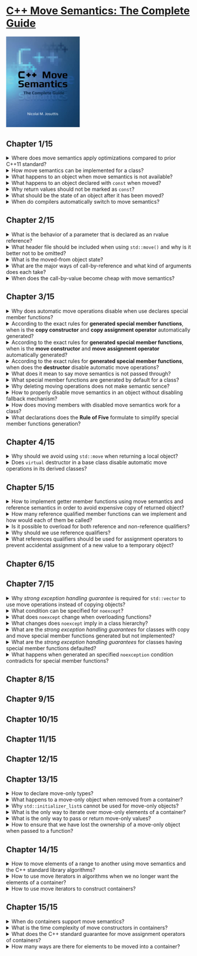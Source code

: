 # [C++ Move Semantics: The Complete Guide](https://www.amazon.com/Move-Semantics-Complete-Guide-First/dp/3967309002/ref=d_pd_sbs_sccl_2_1/135-3266014-6825219?pd_rd_w=N5nO9&content-id=amzn1.sym.3676f086-9496-4fd7-8490-77cf7f43f846&pf_rd_p=3676f086-9496-4fd7-8490-77cf7f43f846&pf_rd_r=H0GGED0Y9YFS2H3EYNDM&pd_rd_wg=rcVK4&pd_rd_r=a7164440-01e1-49bb-834a-e59ca725a1e1&pd_rd_i=3967309002&psc=1)
<img alt="9783967309003" src="../covers/9783967309003.jpg" width="200"/>

## Chapter 1/15

<details>
<summary>Where does move semantics apply optimizations compared to prior C++11 standard?</summary>

> ```cpp
> #include <vector>
> #include <string>
>
> std::vector<std::string> f()
> {
>     std::vector<std::string> cells;       // default constructed vector without allocations
>     cells.reserve(3);         // allocate 3 elements of std::string
>     std::string s{"data"};    // default constructed std::string
>     cells.push_back(s);       // 1st vector element copy constructed
>     cells.push_back(s+s);     // default construction of temporary object
>                               // and move construction of 2nd vector element
>     cells.push_back(std::move(s));    // move constructed 3rd vector element
>                                       // empty out s object
>     return cells;     // optimize out vector as return value
> }
>
> int main()
> {
>     std::vector<std::string> v;
>     v = f(); // move assigned constructed vector by return value
> }
> ``````

> Origin: 1

> References:
> - [std::move](https://en.cppreference.com/w/cpp/utility/move)
---
</details>

<details>
<summary>How move semantics can be implemented for a class?</summary>

> ```cpp
> #include <utility>
>
> class bag
> {
> private:
>     unsigned int _count;
>     int* _storage;
>
> public:
>     bag(int const& number): _count{0}, _storage{nullptr}
>     {
>         _count++;
>         _storage = new int{number};
>     }
>
>     virtual ~bag()
>     {
>         if (_count)
>             delete _storage;
>     }
>
>     bag(bag const& other): _count{other._count}
>     {
>         _storage = new int{*other._storage};
>     }
>
>     bag(bag&& other): _count{other._count}, _storage{other._storage}
>     {
>         other._count = 0;
>         other._storage = nullptr;
>     }
> };
>
> int main()
> {
>     bag a{1};
>     bag b{std::move(a)};
> }
> ``````

> Origin: 1

> References:
> - [Move constructors](https://en.cppreference.com/w/cpp/language/move_constructor "cpp/language/move_constructor")
> - [Move assignment operator](https://en.cppreference.com/w/cpp/language/move_assignment "cpp/language/move_assignment")
---
</details>

<details>
<summary>What happens to an object when move semantics is not available?</summary>

> The rule is that for a temporary object or an object marked with `std::move()`, if available,
> a function declaring parameters as an rvalue reference is preferred.
> However, if no such function exists, the usual copy semantics is used as a fallback.

> Origin: 1

> References:
---
</details>

<details>
<summary>What happens to an object declared with <code>const</code> when moved?</summary>

> The objects declared with const cannot be moved because any optimizing implementation requires that the passed argument can be modified.
>
> ```cpp
> std::vector<std::string> coll;
> const std::string s{"data"};
>
> coll.push_back(std::move(s));   // OK, calls push_back(const std::string &)
> ``````

> Origin: 1.4

> References:
---
</details>

<details>
<summary>Why return values should not be marked as <code>const</code>?</summary>

> Declaring the return value as a whole to be `const` disables move semantics and it also disables **return value optimization**.  
> `const` should be used to declare parts of return type instead, such as the object a returned reference or poionter refers to.  
>
> ```cpp
> const std::string getValues(); // BAD: disables move semantics for return value
> const std::string& getRef();   // OK
> const std::string* getPtr();   // OK
> ``````

> Origin: 1.4

> References:
---
</details>

<details>
<summary>What should be the state of an object after it has been moved?</summary>

> The implementer has to ensure that the passed argument is in a valid state after the call.

> Origin: 1

> References:
---
</details>

<details>
<summary>When do compilers automatically switch to move semantics?</summary>

> - When the value of a temporary object is passed that will automatically be destroyed after the statement.
> - When a non-`const` object marked with `std::move()`.

> Origin: 1

> References:
---
</details>

## Chapter 2/15

<details>
<summary>What is the behavior of a parameter that is declared as an rvalue reference?</summary>

> According to the semantics of rvalue references, the caller claims that it is *no longer interested in the value*.
> Therefore, you can modify the object the parameter refers to.  
> However, the caller might still be interested in using the object. Therefore, any modification should keep the referenced object in a valid state.
>
> ```cpp
> void foo(std::string&& rv);
> std::string s{"data"};
>
> foo(s);     // ERROR
> foo(std::move(s));      // OK
> foo(returnStringByValue());     // OK
> ``````

> Origin: 2.1.2

> References:
---
</details>

<details>
<summary>What header file should be included when using <code>std::move()</code> and why is it better not to be omitted?</summary>

> `std::move()` is defined a a function in C++ standard library `<utility>`.  
> No standard header is required t include `utility` header file.
> Therefore, when using `std::move()`, you should explicitly include `<utility>` to make your program portable.

> Origin: 2.2.1

> References:
---
</details>

<details>
<summary>What is the moved-from object state?</summary>

> Moved-from objects are still valid objects for which at least the destructor will be called.
> However, they should also be valid in the sense that they have a consisten state and all operations work as expected.
> The only thing you do not know is their value.
>
> ```cpp
> std::string s{"data"};
>
> foo(std::move(s));
>
> std::cout << s << '\n'; // OK (don't know which value is written)
> std::cout << s.size() << '\n';  // OK (writes current number of characters)
> std::cout << s[0] << '\n';  // ERROR (potentially undefined behavior)
> std::cout << s.front() << '\n'; // ERROR (potentially undefined behavior)
> s = "new value";  // OK
> ``````

> Origin: 2.3

> References:
---
</details>

<details>
<summary>What are the major ways of call-by-reference and what kind of arguments does each take?</summary>

> **`const` lvalue reference**
>
> The function has only read access to the passed argument.
>
> ```cpp
> void foo(const std::string& arg);
> ``````
>
> You can pass everything to a function declared that way if the type fits:
>
> - A modifiable named object
> - A `const` named object
> - A temporary object that does not have a name
> - An object marked with `std::move()`
>
> **non-`const` lvalue reference**
>
> The function has write access to the passed argument.
> You can no longer pass everything to a function declared that way even if the type fits.  
>
> ```cpp
> void foo(std::string& arg);
> ``````
>
> You can pass:
>
> - A modifiable object
>
> **non-`const` rvalue reference**
>
> ```cpp
> void foo(std::string&& arg);
> ``````
>
> The function has write access to the passed argument.
> However, you have restrictions on what you can pass:
>
> - A temporary object that does not have a name
> - A non-`const` object marked with `std::move()`
>
> The semantic meaning is that we give `foo()` write access to the passed argument to steal the value.
>
> **`const` rvalue reference**
>
> ```cpp
> void foo(const std::string&& arg);
> ``````
>
> This also means that you have read access to the passed argument.  
> You can only pass:
>
> - A temporary object that does not have name
> - A `const` or non-`const` object marked with `std::move()`
>
> However, there is no useful semantic meaning of this case.

> Origin: 2.4

> References:
---
</details>

<details>
<summary>When does the call-by-value become cheap with move semantics?</summary>

> With move semantics call-by-value can become cheap if a temporary object is passed or the passed argument is marked with `std::move()`.  
> Retuurning a local object by value can be optimized away. However, if it is not optimized away, the call is guaranteed to be cheap now.
>
> ```cpp
> void fooByVal(std::string str);
> void fooByRRef(std::string&& str);;
>
> std::string s1{"data"}, s2{"data"};
>
> fooByVal(std::move(s1));    // s1 is moved
> fooByRRef(std::move(s2));   // s2 might be moved
> ``````
>
> The function taking the string by value will use move semantics because a new string is created with the value of passed argument.  
> The function taking the string by rvalue reference might use move semantics.
> Passing the argument does not create a new string.
> Wether the value of the passed argument is stolen/modified depends on the implementation of the function.
>
> Move semantics does not guarantee that any optimization happens at all or what the effect of any optimization is.
> All we know is that the passed object is subsequently in a valid but unspecified state.

> Origin: 2

> References:
---
</details>

## Chapter 3/15

<details>
<summary>Why does automatic move operations disable when use declares special member functions?</summary>

> If classes have changed the usual behavior of copying or assignment, they probably also have to do some things different when optimizing these operations.  
> Any form of an explicit declaration of a copy constructor, copy assignment operator, or destructor disables move semantics, even if declarations are marked with `=default`.

> Origin: 3.1.1

> References:
---
</details>

<details>
<summary>According to the exact rules for <b>generated special member functions</b>, when is the <b>copy constructor</b> and <b>copy assignment operator</b> automatically generated?</summary>

> The copy constructor is automatically generated when all of the following conditions are met:
> * No <b>move constructor</b> is user-declared
> * No <b>move assignment operator</b> is user-declared

> Origin: 3.3.8

> References:
> - [Copy Constructors](https://en.cppreference.com/w/cpp/language/copy_constructor)
---
</details>

<details>
<summary>According to the exact rules for <b>generated special member functions</b>, when is the <b>move constructor</b> and <b>move assignment operator</b> automatically generated?</summary>

> The move constructor is automatically generated when all of the following conditions are met:
> * No <b>copy constructor</b> is user-declared
> * No <b>copy assignment operator</b> is user-declared
> * No <b>move assignment operator</b> is user-declared
> * No <b>destructor</b> is user-declared

> Origin: 3.3.8

> References:
> - [Move Constructor](https://en.cppreference.com/w/cpp/language/move_constructor)
---
</details>

<details>
<summary>According to the exact rules for <b>generated special member functions</b>, when does the <b>destructor</b> disable automatic move operations?</summary>

> Declaring destructors in anyway disables the automatic generation of move operations.

> Origin: 3.3.8

> References:
> [Destructor](https://en.cppreference.com/w/cpp/language/destructor)
---
</details>

<details>
<summary>What does it mean to say move semantics is not passed through?</summary>

> Move constructor is called when the caller no longer needs the value.
> Inside the move constructor, we hdecide where an how long we need it.
> In particular, we might need the value multiple times and not lose it with its first use.
>
> ```cpp
> void insertTwice(std::vector<std::string>& coll, std::string&& str)
> {
>     coll.push_back(str);    // copy str into coll
>     coll.push_back(std::move(str));     // move str into coll
> }
> ``````
>
> The important lesson to learn here is that a parameter being declared as an rvalue reference restricts what we can pass to this function but behaves just like any other non-`const` object of this type.

> Origin: 3.2.2

> References:
---
</details>

<details>
<summary>What special member functions are generated by default for a class?</summary>

> By default, both copying and moving special member functions are generated for class.
>
> ```cpp
> class Person
> {
>     ...
> public:
>     ...
>     // NO copy constructor/assignment declared
>     // NO move constructor/assignment declared
>     // NO destructor declared
> };
> ``````

> Origin: 3.3.2

> References:
---
</details>

<details>
<summary>Why deleting moving operations does not make semantic sence?</summary>

> if you declare the move constructor as deleted, you cannot move (you have disabled this operation; any fallback is not used) and cannot copy (because a declared move constructor disables copy operations).
>
> ```cpp
> class Person
> {
> public:
>     ...
>     // NO copy constructor declared
>
>     // move constructor/assignment declared as deleted:
>     Person(Person&&) = delete;
>     Person& operator=(Person&&) = delete;
>     ...
> };
>
> Person p{"Tina", "Fox"};
> coll.push_back(p); // ERROR: copying disabled
> coll.push_back(std::move(p)); // ERROR: moving disabled
> ``````
> You get the same effect by declaring copying special member functions as deleted and that is probably less confusing for other programmers.
>
> Deleting the move operations and enabling the copy operations really makes no sense:
> ```cpp
> class Person
> {
> public:
>     ...
>     // copy constructor explicitly declared:
>     Person(const Person& p) = default;
>     Person& operator=(const Person&) = default;
>
>     // move constructor/assignment declared as deleted:
>     Person(Person&&) = delete;
>     Person& operator=(Person&&) = delete;
>     ...
> };
>
> Person p{"Tina", "Fox"};
> coll.push_back(p); // OK: copying enabled
> coll.push_back(std::move(p)); // ERROR: moving disabled
> ``````
>
> In this case, `=delete` disables the fallback mechanism.

> Origin: 3.3.5

> References:
---
</details>

<details>
<summary>How to properly disable move semantics in an object without disabling fallback mechanism?</summary>

> Declaring the special move member functions as deleted is usually not the right way to do it because it disables the fallback mechanism.  
> The right way to disable move semantics while providing copy semantics is to declare one of the other special member functions (copy constructor, assignment operator, or destructor).
> I recommend that you default the copy constructor and the assignment operator (declaring one of them would be enough but might cause unnecessary confusion):
>
> ```cpp
> class Customer
> {
>     ...
> public:
>     ...
>     Customer(const Customer&) = default;    // disable move semantics
>     Customer& operator=(const Customer&) = default;     // disable move semantics
> };
> ``````

> Origin: 3.3.6

> References:
---
</details>

<details>
<summary>How does moving members with disabled move semantics work for a class?</summary>

> If move semantics is unavailable or has been deleted for a type, this has no influence on the generation of move semantics for classes that have members of this type.
>
> ```cpp
> class Customer
> {
>     ...
> public:
>     ...
>     Customer(const Customer&) = default;
>     // copying calls enabled
>     Customer& operator=(const Customer&) = default; // copying calls enabled
>     Customer(Customer&&) = delete;
>     // moving calls disabled
>     Customer& operator=(Customer&&) = delete;
>     // moving calls disabled
> };
>
> class Invoice
> {
>     std::string id;
>     Customer cust;
> public:
>     ... // no special member functions
> };
>
> Invoice i;
> Invoice i1{std::move(i)}; // OK, moves id, copies cust
> ``````

> Origin: 3.3.7

> References:
---
</details>

<details>
<summary>What declarations does the <b>Rule of Five</b> formulate to simplify special member functions generation?</summary>

> The guideline is to either declare all five (copy constructor, move constructor, copy assignment operator, move assignment operator, and destructor) or none of them.
> Declaration means either to implement, set as default, or set as deleted.

> Origin: 3.4

> References:
> - [The Rule of Three/Five/Zero](https://en.cppreference.com/w/cpp/language/rule_of_three)
---
</details>

## Chapter 4/15

<details>
<summary>Why should we avoid using <code>std::move</code> when returning a local object?</summary>

> Returning a local object by value automatically uses move semantics if supported.
> On the other hand, `std::move` is just a `static_cast` to an rvalue reference,
> therefore disables **return value optimization**, which usually allows the returned
> object to be used as a return value instead.
>
> ```cpp
> std::string foo()
> {
>     std::string s;
>     return std::move(s); // BAD, returns std::string&&
> }
> ``````

> Origin: 4.2

> References:
> - [std::move](https://en.cppreference.com/w/cpp/utility/move)
---
</details>

<details>
<summary>Does <code>virtual</code> destructor in a base class disable automatic move operations in its derived classes?</summary>

> Usually, in polymorphic derived classes there is no need to declare special member functions, especially virtual destructor.
>
> ```cpp
> class Base
> {
> public:
>     virtual void do_something() const = 0;
>     virtual ~Base() = default;
> };
>
> class Derived: public Base
> {
> public:
>     virtual void do_something() const override;
>     virtual ~Derived() = default; // BAD, redundant, disables move
> };
> ``````

> Origin: 4.4.2

> References:
> - [Destructors](https://en.cppreference.com/w/cpp/language/destructor)
---
</details>

## Chapter 5/15

<details>
<summary>How to implement getter member functions using move semantics and reference semantics in order to avoid expensive copy of returned object?</summary>

> A getter returning by value is safe but each time we call it we might make a copy:
>
> ```cpp
> class Recipients
> {
> private:
>     std::vector<std::string> _names;
> public:
>     std::vector<std::string> names() const {
>         return _names;
>     }
> };
> ``````
>
> A getter returning by reference is fast but unsafe because the caller has to ensure
> that the object the returned reference refers to lives long enough.
>
> ```cpp
> class Recipients
> {
> private:
>     std::vector<std::string> _names;
> public:
>     std::vector<std::string> const& names() const {
>         return _names;
>     }
> };
> ``````
>
> This will fail when object is an rvalue reference:
>
> ```cpp
> for (std::string name: returnRecipients().names()) // undefined behavior
> {
>     if (name == "manager")
>         ...
> };
> ``````
>
> Using move semantics we can return by reference if it is safe to do so, and return
> by value if we might run into lifetime issues:
>
> ```cpp
> class Recipients
> {
> private:
>     std::vector<std::string> _names;
> public:
>     std::vector<std::string> names() && { // where we no longer need the value
>         return std::move(_names); // we steal and return by value
>     }
>     std::vector<std::string> const& names() const& { // in all other cases
>         return _names; // we give access to the member
>     }
> };
> ``````
>
> We overload the getter with different reference qualifiers in the same way as
> when overloading a function for `&&` and `const&` parameters.
>
> The version with the `&&` qualifier is used when we have an object where we
> no longer need the value, an object that is about to die or that we have marked
> with `std::move()`.
>
> The version with `const&` qualifier is used in all other cases. It is only the
> fallback if we cannot take the `&&` version. Thus this function is used if we have
> an object that is not about to die or marked with `std::move()`.
>
> We now have both good performance and safety.

> Origin: 5.1.3

> References:
> - [Non-static member functions](https://en.cppreference.com/w/cpp/language/member_functions)
---
</details>

<details>
<summary>How many reference qualified member functions can we implement and how would each of them be called?</summary>

> Since C++98 we can overload member functions for implementing a const and non-const version.
>
> ```cpp
> class C
> {
> public:
>     void foo();
>     void foo() const;
> };
> ``````
>
> Now with move semantics we have new ways to overload functions with qualifiers because
> we have different reference qualifiers.
> ```cpp
> class C
> {
> public:
>     void foo() const&;
>     void foo() &&;
>     void foo() &;
>     void foo() const&&;
> };
>
> int main()
> {
>     C x;
>     x.foo();                // foo() &
>     C{}.foo();              // foo() &&
>     std::move(x).foo();     // foo() &&
>
>     const C cx;
>     cx.foo();               // foo() const&
>     std::move(cx).foo();    // foo() const&&
> }
> ``````
>
> Usually, we have only two or three of these overloads, such as using `&&` and `const&`
> (and `&`) for getters.

> Origin: 5.2

> References:
> - [Non-static member functions](https://en.cppreference.com/w/cpp/language/member_functions)
---
</details>

<details>
<summary>Is it possible to overload for both reference and non-reference qualifiers?</summary>

> Overloading for both reference and value qualifiers is not allowed.
>
> ```cpp
> class C
> {
> public:
>     void foo() &&;
>     void foo() const; // ERROR
> };
> ``````

> Origin: 5.2

> References:
> - [Non-static member functions](https://en.cppreference.com/w/cpp/language/member_functions)
---
</details>

<details>
<summary>Why should we use reference qualifiers?</summary>

> Reference qualifiers allow us to implement functions differently when they are called
> for objects of a specific value category.
>
> Although we do have this feature, it is not used as much as it could be.
> In particular, we should use it to ensure that operations that modify objects are not
> called for temporary objects that are about to die.

> Origin: 5.3

> References:
> - [Non-static member functions](https://en.cppreference.com/w/cpp/language/member_functions)
---
</details>

<details>
<summary>What references qualifiers should be used for assignment operators to prevent accidental assignment of a new value to a temporary object?</summary>

> The assignment operators for strings are declared as follows:
>
> ```cpp
> namespace std {
>     template<typename charT, ...>
>     class basic_string {
>     public:
>         constexpr basic_string& operator=(const basic_string& str);
>         constexpr basic_string& operator=(basic_string&& str) noexcept(...);
>         constexpr basic_string& operator=(const charT* s);
>     };
> }
> ``````
>
> This enables accidental assignment of a new value to a temporary string:
>
> ```cpp
> std::string getString();
> getString() = "sample";     // Okay
> foo(getString() = "");      // Okay, accidental assignment instead of comparison
> ``````
>
> Accidental assignments can be prevented by using reference qualifiers:
>
> ```cpp
> namespace std {
>     template<typename charT, ...>
>     class basic_string {
>     public:
>         constexpr basic_string& operator=(const basic_string& str) &;
>         constexpr basic_string& operator=(basic_string&& str) & noexcept(...);
>         constexpr basic_string& operator=(const charT* s) &;
>     };
> }
> ``````
>
> Code like this will no longer compile:
>
> ```cpp
> std::string getString();
> getString() = "sample";     // Error
> foo(getString() = "");      // Error
> ``````
>
> In general, you should do this for every member function that might modify an object.
>
> ```cpp
> class MyType {
>     public:
>         // disable assigning value to temporary objects
>         MyType& operator=(const MyType&) & = default;
>         MyType& operator=(MyType&&) & = default;
>
>         // enable these because they were disabled by assignment operators
>         MyType(MyType const&) = default;
>         MyType(MyType&&) = default;
> };
> ``````

> Origin: 5.3.1

> References:
> - [Assignment operators](https://en.cppreference.com/w/cpp/language/operator_assignment)
---
</details>

## Chapter 6/15
## Chapter 7/15

<details>
<summary>Why <i>strong exception handling guarantee</i> is required for <code>std::vector</code> to use move operations instead of copying objects?</summary>

> When an exception is thrown in the middle of the reallocation of the vector the C++ standard library guarantees to roll back the vector to its previous state.  
> However, when using move semantics if an exception is thrown during the reallocation, we might not be able to roll back.  
> The elements in the new memory have already stolen the values of the elements in the old memory.  
> The final decision was to use move semantics on reallocation only when the move constructor of the element types guarantees not to throw.
>
> ```cpp
> #include <string>
> #include <vector>
> #include <utility>
> #include <iostream>
>
> class Person
> {
>     std::string name;
> public:
>     Person(char const* n) : name{n} { }
>     Person(Person const& p): name{p.name} { std::cout << "COPY " << name << '\n'; }
>     Person(Person&& p): name{std::move(p.name)} { std::cout << "MOVE " << name << '\n'; }
> };
>
> int main()
> {
>     std::vector<Person> artists{
>         "Wolfgang Amadeus Mozart",
>         "Johann Sebastian Bach",
>         "Ludwig van Beethoven"};
>
>     std::cout << "Capacity: " << artists.capacity() << '\n';
>     artists.push_back("Pjotr Iljitsch Tschaikowski");
> }
> ``````
>
> Add exception handling guarantee by adding conditional `noexcept` to move operators.
>
> ```cpp
> Person(Person&& p) noexcept(std::is_nothrow_move_constructible_v<std::string>
>         && noexcept(std::cout << name)
>    : name{std::move(p.name)} { std::cout << "MOVE " << name << '\n'; }
> ``````
>
> This still fails because the move constructor for strings does guarantee not to throw but the output operator does not.
>
> ```cpp
> Person(Person&& p) = default;
> ``````
>
> The compiler will detect `noexcept` guarantees for you if you do not implement the move constructor yourself.
> For classes where all members guarantee not to throw in the move constructor, a generated or defaulted move constructor will give the guarantee as a whole.

> Origin: 7.1.2

> References:
---
</details>

<details>
<summary>What condition can be specified for <code>noexcept</code>?</summary>

> The `noexcept` condition must be a compile-time expression that yields a value convertible to `bool`.

> Origin: 7.2.1

> References:
---
</details>

<details>
<summary>What does <code>noexcept</code> change when overloading functions?</summary>

> You cannot overload functions that have only different `noexcept` conditions.

> Origin: 7.2.1

> References:
---
</details>

<details>
<summary>What changes does <code>noexcept</code> imply in a class hierarchy?</summary>

> In class hierarchies, a `noexcept` condition is part of the specified interface.
> Overwriting a base class function that is `noexcept` with a function that is not `noexcept` is an error (but not the other way around).
>
> ```cpp
> class Base
{
> public:
>     ...
>     virtual void foo(int) noexcept;
>     virtual void foo(int); // ERROR: overload on different noexcept clause only
>     virtual void bar(int);
> };
>
> class Derived : public Base
{
> public:
>     ...
>     virtual void foo(int) override; // ERROR: override giving up the noexcept guarantee
>     virtual void bar(int) noexcept; // OK (here we also guarantee not to throw)
> };
> ``````
>
> However, for non-virtual functions, derived-class members can hide base-class members with a different `noexcept` declaration:
>
> ```cpp
> class Base
> {
> public:
>     ...
>     void foo(int) noexcept;
> };
>
> class Derived : public Base
> {
> public:
>     ...
>     void foo(int); // OK, hiding instead of overriding
> };
> ``````

> Origin: 7.2.1

> References:
---
</details>

<details>
<summary>What are the <i>strong exception handling guarantees</i> for classes with copy and move special member functions generated but not implemented?</summary>

> In that case, the operations guarantee not to throw if the corresponding operations called for all bases classes and non-`static` members guarantee not to throw.
>
> ```cpp
> #include <iostream>
> #include <type_traits>
>
> class B
> {
>     std::string s;
> };
>
> int main()
> {
>     std::cout << std::boolalpha;
>     std::cout << std::is_nothrow_default_constructible<B>::value << '\n'; // true
>     std::cout << std::is_nothrow_copy_constructible<B>::value << '\n'; // false
>     std::cout << std::is_nothrow_move_constructible<B>::value << '\n'; // true
>     std::cout << std::is_nothrow_copy_assignable<B>::value << '\n'; // false
>     std::cout << std::is_nothrow_move_assignable<B>::value << '\n'; // true
> }
> ``````

> Origin: 7.2.2

> References:
---
</details>

<details>
<summary>What are the <i>strong exception handling guarantees</i> for classes having special member functions defaulted?</summary>

> The noexcept condition is even generated when these special member functions are user-declared with `=default`.
>
> ```cpp
> class B
> {
>     std::string s;
> public:
>     B(const B&) = default;             // noexcept condition automatically generated
>     B(B&&) = default;                  // noexcept condition automatically generated
>     B& operator= (const B&) = default; // noexcept condition automatically generated
>     B& operator= (B&&) = default;      // noexcept condition automatically generated
> };
> ``````

> Origin: 7.2.2

> References:
---
</details>

<details>
<summary>What happens when generated an specified <code>noexception</code> condition contradicts for special member functions?</summary>

> When you have a defaulted special member function you can explicitly specify a different `noexcept` guarantee than the generated one.
>
> ```cpp
> class C
> {
>     ...
> public:
>     C(const C&) noexcept = default; // guarantees not to throw (OK since C++20)
>     C(C&&) noexcept(false) = default; // specifies that it might throw (OK since C++20)
>     ...
> };
> ``````
>
> Before C++20, if the generated and specified `noexcept` condition contradict, the defined function was deleted.

> Origin: 7.2.2

> References:
---
</details>

## Chapter 8/15
## Chapter 9/15
## Chapter 10/15
## Chapter 11/15
## Chapter 12/15
## Chapter 13/15

<details>
<summary>How to declare move-only types?</summary>

> ```cpp
> class MoveOnly
> {
> public:
>     // constructors:
>     MoveOnly();
>     ...
>
>     // copying disabled:
>     MoveOnly(const MoveOnly&) = delete;
>     MoveOnly& operator= (const MoveOnly&) = delete;
>
>     // moving enabled:
>     MoveOnly(MoveOnly&&) noexcept;
>     MoveOnly& operator= (MoveOnly&&) noexcept;
> };
>
> std::vector<MoveOnly> coll;
> ...
> coll.push_back(MoveOnly{}); // OK, creates a temporary object, which is moved into coll
> ...
> MoveOnly mo;
> coll.push_back(mo); // ERROR: can’t copy mo into coll
> coll.push_back(std::move(mo)); // OK, moves mo into coll
> ``````
>
> By rule, it would be enough to declare the moving special member function (because declaring special move members marks the copying members as deleted).
> However, explicitly marking the copying special member function with =delete makes the intention more clear.

> Origin: 13.1.1

> References:
---
</details>

<details>
<summary>What happens to a move-only object when removed from a container?</summary>

> To move the value of a move-only element out of the container, simply use std::move() for a reference to the element. For example:
>
> ```cpp
> mo = std::move(coll[0]); // move assign first element (still there with moved-from state)
> ``````
>
> However, remember that after this call, the element is still in the container with a moved-from state.  
> Moving out all elements is also possible in loops:
>
> ```cpp
> for (auto& elem : coll)
> {
>     // note: non-const reference
>     coll2.push_back(std::move(elem)); // move element to coll2
> }
> ``````
>
> Again: the elements are still in the container with their moved-from state.

> Origin: 13.1.2

> References:
---
</details>

<details>
<summary>Why <code>std::initializer_list</code>s cannot be used for move-only objects?</summary>

> You cannot use `std::initializer_list`s because they are usually passed by value, which requires copying of the elements:
>
> ```cpp
> std::vector<MoveOnly> coll{ MoveOnly{}, ... }; // ERROR
> ``````

> Origin: 13.1.2

> References:
---
</details>

<details>
<summary>What is the only way to iterate over move-only elements of a container?</summary>

> You can only iterate by reference over all move-only elements of a container:
>
> ```cpp
> std::vector<MoveOnly> coll;
>
> for (const auto& elem : coll) { // OK
>     ...
> }
>
> for (auto elem : coll) { // ERROR: can’t copy move-only elements
>     ...
> }
> ``````

> Origin: 13.1.2

> References:
---
</details>

<details>
<summary>What is the only way to pass or return move-only values?</summary>

> You can pass and return move-only objects by value provided move semantics is used:
>
> ```cpp
> void sink(MoveOnly arg); // sink() takes ownership of the passed argument
>
> sink(MoveOnly{}); // OK, moves temporary objects to arg
> MoveOnly mo;
> sink(mo); // ERROR: can’t copy mo to arg
> sink(std::move(mo)); // OK, moves mo to arg because passed by value
>
> MoveOnly source()
> {
>     MoveOnly mo;
>     ...
>     return mo; // moves mo to the caller
> }
> MoveOnly m{source()}; // takes ownership of the associated value/resource
> ``````

> Origin: 13.1.3

> References:
---
</details>

<details>
<summary>How to ensure that we have lost the ownership of a move-only object when passed to a function?</summary>

> If you pass a move-only object to a sink function and want to ensure that you have lost ownership (file closed, memory freed, etc.), explicitly release the resource directly afterwards.

> Origin: 13.2

> References:
---
</details>

## Chapter 14/15

<details>
<summary>How to move elements of a range to another using move semantics and the C++ standard library algorithms?</summary>

> `std::move()` moves elements to another range in the same range (do not confuse this algorithm with the `std::move()` to mark an object that you no longer need its value).  
> The effect of these algorithms is a move assignment to the destination range calling `std::move(elem)` for each element while iterating over them.
>
> ```cpp
> #include <iostream>
> #include <string>
> #include <vector>
> #include <list>
> #include <algorithm>
>
> int main(int argc, char** argv)
> {
>     std::list<std::string> coll1 { "love", "is", "all", "you", "need" };
>     std::vector<std::string> coll2;
>
>     // ensure coll2 has enough elements to overwrite their values:
>     coll2.resize(coll1.size());
>
>     // coll1 (5 elems): ’love’ ’is’ ’all’ ’you’ ’need’
>     // coll2 (5 elems): ’’ ’’ ’’ ’’ ’’
>
>     // move assign the values from coll1 to coll2
>     // - not changing any size
>     std::move(coll1.begin(), coll1.end(),   // source range
>               coll2.begin());               // destination range
>
>     // coll1 (5 elems): ’?’ ’?’ ’?’ ’?’ ’?’
>     // coll2 (5 elems): ’love’ ’is’ ’all’ ’you’ ’need’
>
>     // move assign the first three values inside coll2 to the end
>     // - not changing any size
>     std::move_backward(coll2.begin(), coll2.begin()+3,  // source range
>                        coll2.end());                    // destination range
>
>     // coll1 (5 elems): ’?’ ’?’ ’?’ ’?’ ’?’
>     // coll2 (5 elems): ’?’ ’?’ ’love’ ’is’ ’all’
> }
> ``````

> Origin: 14.1

> References:
---
</details>

<details>
<summary>How to use move iterators in algorithms when we no longer want the elements of a container?</summary>

> While iterating over elements of a container or range, each access to an element uses `std::move()`.
> This might be significantly faster but it leaves the element in a valid but unspecified state.
> You should not use an element twice.
>
> ```cpp
> #include <iostream>
> #include <string>
> #include <vector>
> #include <algorithm>
>
> int main()
> {
>     std::vector<std::string> coll{"don't", "vote", "for", "liars"};
>
>     // move away only the elements processed:
>     std::for_each(std::make_move_iterator(coll.begin()),
>                   std::make_move_iterator(coll.end()),
>                   [] (auto&& elem) {
>                     if (elem.size() != 4) {
>                         process(std::move(elem));
>                     }
>                   });
> }
> ``````
>
> As you can see, a helper function `std::make_move_iterator()` is used so that you do not have to specify the element type when declaring the iterator.
> Since C++17, *class template argument deduction (CTAD)* enables simply declaring the type `std::move_iterator` directly without the need to specify the element type:
>
> ```cpp
> std::for_each(std::move_iterator(coll.begin()),
>               std::move_iterator(coll.end()),
>               [] (auto&& elem) {
>                 if (elem.size() != 4) {
>                     process(std::move(elem));
>                 }
>               });
> ``````

> Origin: 14.3.1

> References:
---
</details>

<details>
<summary>How to use move iterators to construct containers?</summary>

> You can also use move iterators wherever an algorithm that reads elements once is used.
> A useful scenario might be to move elements of a source container to another container (of the same or a different kind).
>
> ```cpp
> #include <iostream>
> #include <string>
> #include <list>
> #include <vector>
>
> int main()
> {
>     std::list<std::string> src{"don't", "vote", "for", "liars"};
>
>     // move all elements from the list to the vector:
>     std::vector<std::string> vec{
>         std::make_move_iterator(src.begin()),
>         std::make_move_iterator(src.end())
>     };
> }
> ``````
>
> Note again that the number of elements in the source container did not change.
> We moved all elements to the initialized new container.
> Therefore, the elements in the source range are in a moved-from state afterwards and we do not know their values.

> Origin: 14.3.2

> References:
---
</details>

## Chapter 15/15

<details>
<summary>When do containers support move semantics?</summary>

> All containers support move semantics when doing the following:
>
> * Copying the containers
> * Assigning the containers
> * Inserting elements into the container
>
> However, there is one exception: `std::array<>` does not allocate memory on the heap.
>
> ```cpp
> std::list<std::string> createAndInsert()
> {
>     std::list<std::string> coll;
>     ...
>     return coll; // move constructor if not optimized away
> }
>
> std::list<std::string> v;
> ...
> v = createAndInsert(); // move assignment
> ``````

> Origin: 15.2

> References:
---
</details>

<details>
<summary>What is the time complexity of move constructors in containers?</summary>

> For the move constructor:
>
> ```cpp
> ContainerType cont1{ ... };
> ContainerType cont2{std::move(cont1)}; // move the container
> ``````
>
> the C++ standard specifies constant complexity.
> This means that the duration of a move does not depend on the number of elements.
> With this guarantee, implementers have no other option but to steal the memory of elements as a whole from the source object `cont1` to the destination object `cont2`, leaving the source object `cont1` in an initial/empty state.

> Origin: 15.2.1

> References:
---
</details>

<details>
<summary>What does the C++ standard guarantee for move assignment operators of containers?</summary>

> For the move assignment operator:
>
> ```cpp
> ContainerType cont1{ ... }, cont2{ ... };
> cont2 = std::move(cont1); // move assign the container
> ``````
>
> the C++ standard guarantees that this operation either overwrites or destroys each element of the destination object cont2.
> This guarantees that all resources that the elements of the destination container dest2 own on entry are released.
>
> As a consequence, there are only two ways to implement a move assignment:
> * Destroy the old elements and move the whole contents of the source to the destination (i.e., move the pointer to the memory from the source to the destination).
> * Move element by element from the source cont1 to the destination cont2 and destroy all remaining elements not overwritten in the destination.
>
> Both ways require linear complexity, which is therefore specified.

> Origin: 15.2.1

> References:
---
</details>

<details>
<summary>How many ways are there for elements to be moved into a container?</summary>

> All containers support moving a new element into the container.
>
> 1. Insert Functions: all containers have corresponding overloads.
>
> ```cpp
template<typename Key, typename T, typename Compare = less<Key>,
typename Allocator = allocator<pair<const Key, T>>>
class map {
public:
...
pair<iterator, bool> insert(const value_type& x);
pair<iterator, bool> insert(value_type&& x);
...
};
> ``````
>
> 1. Emplace Functions
>
> ```cpp
>

> Origin: 15.2.2

> References:
---
</details>
